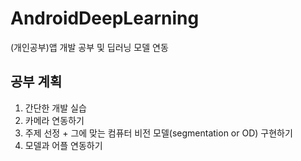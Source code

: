 # AndroidDeepLearning
(개인공부)앱 개발 공부 및 딥러닝 모델 연동



## 공부 계획
1. 간단한 개발 실습
2. 카메라 연동하기
3. 주제 선정 + 그에 맞는 컴퓨터 비전 모델(segmentation or OD) 구현하기
4. 모델과 어플 연동하기
